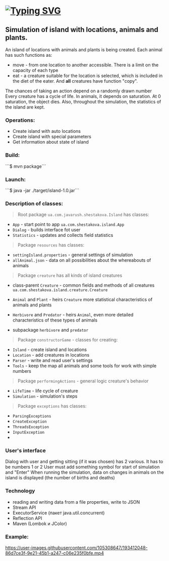 # [![Typing SVG](https://readme-typing-svg.herokuapp.com?font=Fira+Code&size=27&pause=1000&width=435&lines=Island)](https://git.io/typing-svg)
<h2><a>Simulation of island with locations, animals and plants.</a></h2>

An island of locations with animals and plants is being created.
Each animal has such functions as:
- move - from one location to another accessible. There is a limit on the capacity of each type
- eat - a creature suitable for the location is selected, which is included in the diet of the eater.
And **all** creatures have function "copy".

The chances of taking an action depend on a randomly drawn number
Every creature has a cycle of life. In animals, it depends on saturation. At 0 saturation, the object dies.
Also, throughout the simulation, the statistics of the island are kept.

<h3><a>Operations:</a></h3>

* Create island with auto locations
* Create island with special parameters
* Get information about state of island

<h3><a>Build: </a></h3>
```$ mvn package```

<h3 ><a>Launch:</a></h3>
```$ java -jar ./target/island-1.0.jar```

<h3 ><a>Description of classes:</a></h3>

>Root package ```ua.com.javarush.shestakova.Island``` has classes:
- ```App``` - start point to app ```ua.com.shestakova.island.App```
- ```Dialog``` - builds interface fot user
- ```Statistics``` - updates and collects field statistics

>Package ```resources``` has classes:
- ```settingIsland.properties``` - general settings of simulation
- ```allAnimal.json``` - data on all possibilities about the whereabouts of animals

>Package ```creature``` has all kinds of island creatures
- class-parent ```Creature``` - common fields and methods of all creatures
```ua.com.shestakova.island.creature.Creature```
- ```Animal``` and ```Plant``` - heirs ```Creature``` more
  statistical characteristics of animals and plants
- ```Herbivore``` and ```Predator``` - heirs ```Animal```,
even more detailed characteristics of these types of animals

- subpackage ```herbivore``` and ```predator```

>Package ```constructorGame``` - classes for creating:
- ```Island``` - create island and locations
- ```Location``` - add creatures in locations
- ```Parser``` - write and read user's settings
- ```Tools``` - keep the map all animals and some tools for work with simple numbers

>Package ```performingActions``` - general logic creature's behavior
- ```LifeTime``` - life cycle of creature
- ```Simulation``` - simulation's steps
>Package ```exceptions``` has classes:
- ```ParsingExceptions```
- ```CreateException``` 
- ```ThreadsException``` 
- ```InputException``` 
- 
<h3><a>User's interface</a></h3>
  Dialog with user and getting sitting (if it was chosen) has 2 various.
  It has to be numbers 1 or 2
User must add something symbol for start of simulation and "Enter"
When running the simulation, data on changes in animals on the island is displayed (the number of births and deaths)

<h3><a>Technology</a></h3>

- reading and writing data from a file properties, write to JSON
- Stream API
- ExecutorService (пакет java.util.concurrent)
- Reflection API
- Maven (Lombok и JColor)

### Example:
https://user-images.githubusercontent.com/105308647/193412048-86d7ce3f-9e21-45b1-a247-c06e235f0bfe.mp4
